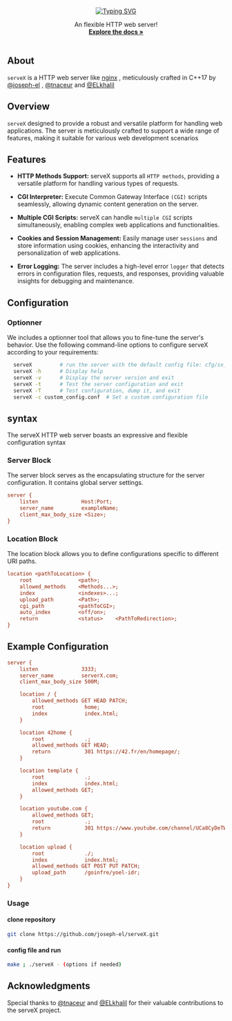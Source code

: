 

<br />
<div align="center">


[![Typing SVG](https://readme-typing-svg.demolab.com?font=Fira+Code&size=30&duration=1000&pause=3000&background=FFFFFF00&center=true&vCenter=true&random=false&width=350&height=60&lines=serveX)](https://git.io/typing-svg)


  <p align="center">
    An flexible HTTP web server!
    <br />
    <a href="https://en.wikipedia.org/wiki/Web_server"><strong>Explore the docs »</strong></a>
    <br />
    <br />
</div>


 ## About
``serveX`` is a HTTP web server like [nginx](https://en.wikipedia.org/wiki/Nginx) , meticulously crafted in C++17 by [@joseph-el](https://github.com/joseph-el) , [@tnaceur](https://github.com/tnaceur) and [@ELkhalil](https://github.com/ELkhalil)

## Overview

``serveX`` designed to provide a robust and versatile platform for handling web applications. The server is meticulously crafted to support a wide range of features, making it suitable for various web development scenarios 

## Features
 
- **HTTP Methods Support:** serveX supports all ``HTTP methods``, providing a versatile platform for handling various types of requests.
 
- **CGI Interpreter:** Execute Common Gateway Interface ``(CGI)`` scripts seamlessly, allowing dynamic content generation on the server.
 
- **Multiple CGI Scripts:** serveX can handle ``multiple CGI`` scripts simultaneously, enabling complex web applications and functionalities.
 
- **Cookies and Session Management:** Easily manage user ``sessions`` and store information using cookies, enhancing the interactivity and personalization of web applications.
 
- **Error Logging:** The server includes a high-level error ``logger`` that detects errors in configuration files, requests, and responses, providing valuable insights for debugging and maintenance.

## Configuration

### Optionner

We includes a optionner tool that allows you to fine-tune the server's behavior. Use the following command-line options to configure serveX according to your requirements:

```sh
  serveX         # run the server with the default config file: cfg/sx_config
  serveX -h      # Display help
  serveX -v      # Display the server version and exit
  serveX -t      # Test the server configuration and exit
  serveX -T      # Test configuration, dump it, and exit
  serveX -c custom_config.conf  # Set a custom configuration file
```
## syntax 
The serveX HTTP web server boasts an expressive and flexible configuration syntax
### Server Block
The server block serves as the encapsulating structure for the server configuration. It contains global server settings.
```cfg
server {
    listen              Host:Port;
    server_name         exampleName;
    client_max_body_size <Size>; 
}
```

### Location Block
The location block allows you to define configurations specific to different URI paths.

``` cfg
location <pathToLocation> {
    root               <path>;
    allowed_methods    <Methods...>;
    index              <indexes>...;
    upload_path        <Path>;
    cgi_path           <pathToCGI>;
    auto_index         <off/on>;
    return             <status>    <PathToRedirection>;
}
```

## Example Configuration

```cfg
server {
    listen              3333;
    server_name         serverX.com;
    client_max_body_size 500M;

    location / {
        allowed_methods GET HEAD PATCH;
        root             home;
        index            index.html;
    }

    location 42home {
        root             .;
        allowed_methods GET HEAD;
        return           301 https://42.fr/en/homepage/;
    }

    location template {
        root             .;
        index            index.html;
        allowed_methods GET;
    }

    location youtube.com {
        allowed_methods GET;
        root             .;
        return           301 https://www.youtube.com/channel/UCa8CyDeTWLzoP4hvdQ5_l6w;
    }

    location upload {
        root             ./;
        index            index.html;
        allowed_methods GET POST PUT PATCH;
        upload_path      /goinfre/yoel-idr;
    }
}
```
### Usage
#### clone repository
```sh
git clone https://github.com/joseph-el/serveX.git
```
#### config file and run
```sh
make ; ./serveX - (options if needed)
```

## Acknowledgments

Special thanks to [@tnaceur](https://github.com/tnaceur) and [@ELkhalil](https://github.com/ELkhalil) for their valuable contributions to the serveX project.
